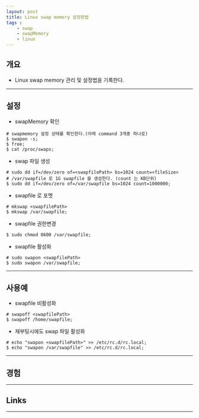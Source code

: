 ```yaml
---
layout: post
title: Linux swap memory 설정방법
tags :
    - swap
    - swapMemory
    - linux
---
```


## 개요
* Linux swap memory 관리 및 설정법을 기록한다. 

---

## 설정

* swapMemory 확인

```shell
# swapmemory 설정 상태를 확인한다.(아래 command 3개중 하나로)
$ swapon -s;
$ free;
$ cat /proc/swaps;
```

* swap 파일 생성

```shell
# sudo dd if=/dev/zero of=<swapfilePath> bs=1024 count=<fileSize>
# /var/swapfile 로 1G swapfile 을 생성한다. (count 는 KB단위)
$ sudo dd if=/dev/zero of=/var/swapfile bs=1024 count=1000000;
```


* swapfile 로 포멧

```shell
# mkswap <swapfilePath>
$ mkswap /var/swapfile;
```

* swapfile 권한변경

```shell
$ sudo chmod 0600 /var/swapfile;
```


* swapfile 활성화

```shell
# sudo swapon <swapfilePath>
$ sudo swapon /var/swapfile;
```

---

## 사용예

* swapfile 비활성화

```shell
# swapoff <swapfilePath>
$ swapoff /home/swapfile;
```

* 재부팅시에도 swap 파일 활성화

```shell
# echo "swapon <swapfilePath>" >> /etc/rc.d/rc.local;
$ echo "swapon /var/swapfile" >> /etc/rc.d/rc.local;
```

---

## 경험

---

## Links

---